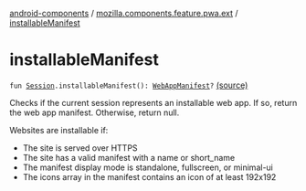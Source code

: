 [android-components](../index.md) / [mozilla.components.feature.pwa.ext](index.md) / [installableManifest](./installable-manifest.md)

# installableManifest

`fun `[`Session`](../mozilla.components.browser.session/-session/index.md)`.installableManifest(): `[`WebAppManifest`](../mozilla.components.concept.engine.manifest/-web-app-manifest/index.md)`?` [(source)](https://github.com/mozilla-mobile/android-components/blob/master/components/feature/pwa/src/main/java/mozilla/components/feature/pwa/ext/Session.kt#L21)

Checks if the current session represents an installable web app.
If so, return the web app manifest. Otherwise, return null.

Websites are installable if:

* The site is served over HTTPS
* The site has a valid manifest with a name or short_name
* The manifest display mode is standalone, fullscreen, or minimal-ui
* The icons array in the manifest contains an icon of at least 192x192
